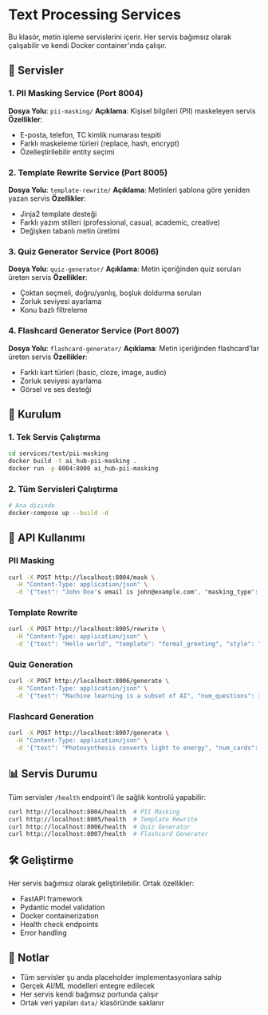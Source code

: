 # Text Processing Services

Bu klasör, metin işleme servislerini içerir. Her servis bağımsız olarak çalışabilir ve kendi Docker container'ında çalışır.

## 📁 Servisler

### 1. PII Masking Service (Port 8004)
**Dosya Yolu**: `pii-masking/`
**Açıklama**: Kişisel bilgileri (PII) maskeleyen servis
**Özellikler**:
- E-posta, telefon, TC kimlik numarası tespiti
- Farklı maskeleme türleri (replace, hash, encrypt)
- Özelleştirilebilir entity seçimi

### 2. Template Rewrite Service (Port 8005)
**Dosya Yolu**: `template-rewrite/`
**Açıklama**: Metinleri şablona göre yeniden yazan servis
**Özellikler**:
- Jinja2 template desteği
- Farklı yazım stilleri (professional, casual, academic, creative)
- Değişken tabanlı metin üretimi

### 3. Quiz Generator Service (Port 8006)
**Dosya Yolu**: `quiz-generator/`
**Açıklama**: Metin içeriğinden quiz soruları üreten servis
**Özellikler**:
- Çoktan seçmeli, doğru/yanlış, boşluk doldurma soruları
- Zorluk seviyesi ayarlama
- Konu bazlı filtreleme

### 4. Flashcard Generator Service (Port 8007)
**Dosya Yolu**: `flashcard-generator/`
**Açıklama**: Metin içeriğinden flashcard'lar üreten servis
**Özellikler**:
- Farklı kart türleri (basic, cloze, image, audio)
- Zorluk seviyesi ayarlama
- Görsel ve ses desteği

## 🚀 Kurulum

### 1. Tek Servis Çalıştırma
```bash
cd services/text/pii-masking
docker build -t ai_hub-pii-masking .
docker run -p 8004:8000 ai_hub-pii-masking
```

### 2. Tüm Servisleri Çalıştırma
```bash
# Ana dizinde
docker-compose up --build -d
```

## 🔧 API Kullanımı

### PII Masking
```bash
curl -X POST http://localhost:8004/mask \
  -H "Content-Type: application/json" \
  -d '{"text": "John Doe's email is john@example.com", "masking_type": "replace"}'
```

### Template Rewrite
```bash
curl -X POST http://localhost:8005/rewrite \
  -H "Content-Type: application/json" \
  -d '{"text": "Hello world", "template": "formal_greeting", "style": "professional"}'
```

### Quiz Generation
```bash
curl -X POST http://localhost:8006/generate \
  -H "Content-Type: application/json" \
  -d '{"text": "Machine learning is a subset of AI", "num_questions": 3, "difficulty": "medium"}'
```

### Flashcard Generation
```bash
curl -X POST http://localhost:8007/generate \
  -H "Content-Type: application/json" \
  -d '{"text": "Photosynthesis converts light to energy", "num_cards": 5, "card_type": "basic"}'
```

## 📊 Servis Durumu

Tüm servisler `/health` endpoint'i ile sağlık kontrolü yapabilir:

```bash
curl http://localhost:8004/health  # PII Masking
curl http://localhost:8005/health  # Template Rewrite
curl http://localhost:8006/health  # Quiz Generator
curl http://localhost:8007/health  # Flashcard Generator
```

## 🛠️ Geliştirme

Her servis bağımsız olarak geliştirilebilir. Ortak özellikler:
- FastAPI framework
- Pydantic model validation
- Docker containerization
- Health check endpoints
- Error handling

## 📝 Notlar

- Tüm servisler şu anda placeholder implementasyonlara sahip
- Gerçek AI/ML modelleri entegre edilecek
- Her servis kendi bağımsız portunda çalışır
- Ortak veri yapıları `data/` klasöründe saklanır




